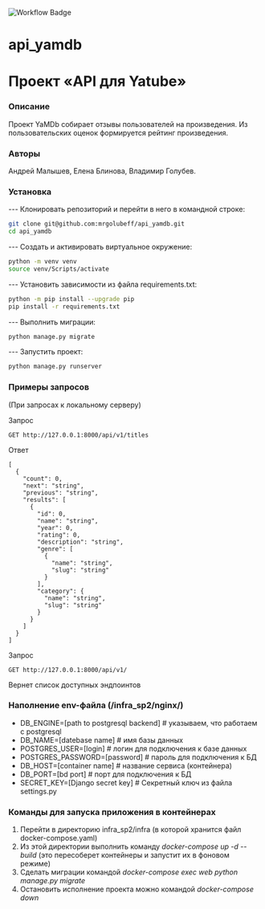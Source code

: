 ![Workflow Badge](https://github.com/mrgolubeff/yamdb_final/actions/workflows/yamdb_workflow.yml/badge.svg)
# api_yamdb
# Проект «API для Yatube»
### Описание
Проект YaMDb собирает отзывы пользователей на произведения. Из пользовательских оценок формируется рейтинг произведения.
### Авторы
Андрей Малышев, Елена Блинова, Владимир Голубев.

### Установка
--- Клонировать репозиторий и перейти в него в командной строке:
```sh
git clone git@github.com:mrgolubeff/api_yamdb.git
cd api_yamdb
```

--- Cоздать и активировать виртуальное окружение:
```sh
python -m venv venv
source venv/Scripts/activate
```
--- Установить зависимости из файла requirements.txt:
```sh
python -m pip install --upgrade pip
pip install -r requirements.txt
```
--- Выполнить миграции:
```sh
python manage.py migrate
```
--- Запустить проект:
```sh
python manage.py runserver
```

### Примеры запросов
(При запросах к локальному серверу)

Запрос
```
GET http://127.0.0.1:8000/api/v1/titles
```
Ответ
```
[
  {
    "count": 0,
    "next": "string",
    "previous": "string",
    "results": [
      {
        "id": 0,
        "name": "string",
        "year": 0,
        "rating": 0,
        "description": "string",
        "genre": [
          {
            "name": "string",
            "slug": "string"
          }
        ],
        "category": {
          "name": "string",
          "slug": "string"
        }
      }
    ]
  }
]
```

Запрос
```
GET http://127.0.0.1:8000/api/v1/
```
Вернет список доступных эндпоинтов

### Наполнение env-файла (/infra_sp2/nginx/)
+ DB_ENGINE=[path to postgresql backend] # указываем, что работаем с postgresql
+ DB_NAME=[datebase name] # имя базы данных
+ POSTGRES_USER=[login] # логин для подключения к базе данных
+ POSTGRES_PASSWORD=[password] # пароль для подключения к БД
+ DB_HOST=[container name] # название сервиса (контейнера)
+ DB_PORT=[bd port] # порт для подключения к БД
+ SECRET_KEY=[Django secret key] # Секретный ключ из файла settings.py

### Команды для запуска приложения в контейнерах
1. Перейти в директорию infra_sp2/infra (в которой хранится файл docker-compose.yaml)
2. Из этой директории выполнить команду *docker-compose up -d --build* (это пересоберет контейнеры и запустит их в фоновом режиме)
3. Сделать миграции командой *docker-compose exec web python manage.py migrate*
4. Остановить исполнение проекта можно командой *docker-compose down*

